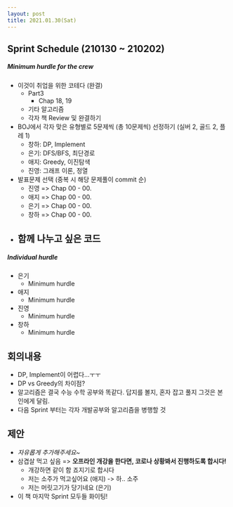 ```yaml
---
layout: post
title: 2021.01.30(Sat)
---
```

## Sprint Schedule (210130 ~ 210202)

##### *Minimum hurdle for the crew*

- 이것이 취업을 위한 코테다 (완결)
  - Part3
    - Chap 18, 19
  - 기타 알고리즘
  - 각자 책 Review 및 완결하기
- BOJ에서 각자 맞은 유형별로 5문제씩 (총 10문제씩) 선정하기 (실버 2, 골드 2, 플레 1)
  - 창하: DP, Implement
  - 은기: DFS/BFS, 최단경로
  - 애지: Greedy, 이진탐색
  - 진영: 그래프 이론, 정열
- 발표문제 선택 (중복 시 해당 문제풀이 commit 순)
  - 진영 => Chap 00 - 00. 
  - 애지 => Chap 00 - 00. 
  - 은기 => Chap 00 - 00. 
  - 창하 => Chap 00 - 00. 
- 함께 나누고 싶은 코드
  - 

##### *Individual hurdle*

- 은기
  - Minimum hurdle
- 애지 
  - Minimum hurdle
- 진영
  - Minimum hurdle
- 창하
  - Minimum hurdle

## 회의내용

- DP, Implement이 어렵다...ㅜㅜ
- DP vs Greedy의 차이점?
- 알고리즘은 결국 수능 수학 공부와 똑같다. 답지를 볼지, 혼자 잡고 풀지 그것은 본인에게 달림.
- 다음 Sprint 부터는 각자 개발공부와 알고리즘을 병행할 것

## 제안

- *자유롭게 추가해주세요~*
- 삼겹살 먹고 싶음 => **오프라인 개강을 한다면, 코로나 상황봐서 진행하도록 합시다!**
  - 개강하면 같이 함 죠지기로 합시다
  - 저는 소주가 먹고싶어요 (애지) -> 하.. 소주 
  - 저는 머릿고기가 당기네요 (은기)
- 이 책 마지막 Sprint 모두들 화이팅!
